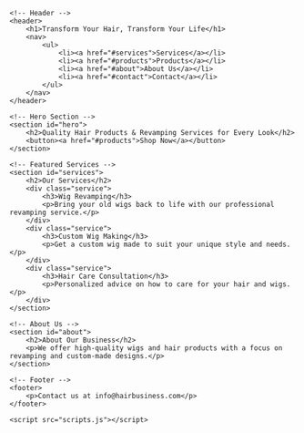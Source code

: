 <!DOCTYPE html>
<html lang="en">
<head>
    <meta charset="UTF-8">
    <meta name="viewport" content="width=device-width, initial-scale=1.0">
    <title>PAM'S HAIR HAVEN</title>
    <link rel="stylesheet" href="style.css">
</head>
<body>

    <!-- Header -->
    <header>
        <h1>Transform Your Hair, Transform Your Life</h1>
        <nav>
            <ul>
                <li><a href="#services">Services</a></li>
                <li><a href="#products">Products</a></li>
                <li><a href="#about">About Us</a></li>
                <li><a href="#contact">Contact</a></li>
            </ul>
        </nav>
    </header>

    <!-- Hero Section -->
    <section id="hero">
        <h2>Quality Hair Products & Revamping Services for Every Look</h2>
        <button><a href="#products">Shop Now</a></button>
    </section>

    <!-- Featured Services -->
    <section id="services">
        <h2>Our Services</h2>
        <div class="service">
            <h3>Wig Revamping</h3>
            <p>Bring your old wigs back to life with our professional revamping service.</p>
        </div>
        <div class="service">
            <h3>Custom Wig Making</h3>
            <p>Get a custom wig made to suit your unique style and needs.</p>
        </div>
        <div class="service">
            <h3>Hair Care Consultation</h3>
            <p>Personalized advice on how to care for your hair and wigs.</p>
        </div>
    </section>

    <!-- About Us -->
    <section id="about">
        <h2>About Our Business</h2>
        <p>We offer high-quality wigs and hair products with a focus on revamping and custom-made designs.</p>
    </section>

    <!-- Footer -->
    <footer>
        <p>Contact us at info@hairbusiness.com</p>
    </footer>

    <script src="scripts.js"></script>
</body>
</html>
